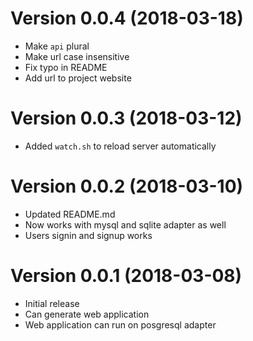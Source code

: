 # Version 0.0.4 (2018-03-18)
- Make `api` plural
- Make url case insensitive
- Fix typo in README
- Add url to project website

# Version 0.0.3 (2018-03-12)
- Added `watch.sh` to reload server automatically

# Version 0.0.2 (2018-03-10)
- Updated README.md
- Now works with mysql and sqlite adapter as well
- Users signin and signup works

# Version 0.0.1 (2018-03-08)
- Initial release
- Can generate web application
- Web application can run on posgresql adapter
